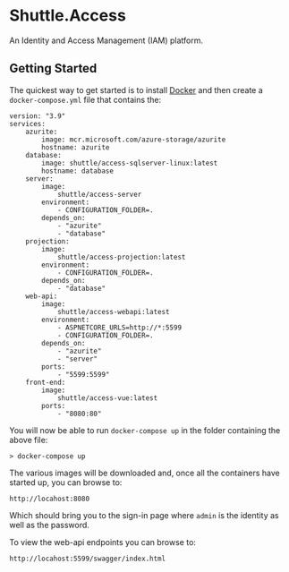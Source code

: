 # Shuttle.Access

An Identity and Access Management (IAM) platform.

## Getting Started

The quickest way to get started is to install [Docker](https://www.docker.com/get-started/) and then create a `docker-compose.yml` file that contains the:

```
version: "3.9"
services:
    azurite:
        image: mcr.microsoft.com/azure-storage/azurite
        hostname: azurite
    database:
        image: shuttle/access-sqlserver-linux:latest
        hostname: database
    server:
        image:
            shuttle/access-server
        environment:
            - CONFIGURATION_FOLDER=.
        depends_on:
            - "azurite"
            - "database"
    projection:
        image:
            shuttle/access-projection:latest
        environment:
            - CONFIGURATION_FOLDER=.
        depends_on:
            - "database"
    web-api:
        image:
            shuttle/access-webapi:latest
        environment:
            - ASPNETCORE_URLS=http://*:5599
            - CONFIGURATION_FOLDER=.
        depends_on:
            - "azurite"
            - "server"
        ports:
            - "5599:5599"
    front-end:
        image:
            shuttle/access-vue:latest
        ports:
            - "8080:80"
```

You will now be able to run `docker-compose up` in the folder containing the above file:

```
> docker-compose up
```

The various images will be downloaded and, once all the containers have started up, you can browse to:

```
http://locahost:8080
```

Which should bring you to the sign-in page where `admin` is the identity as well as the password.

To view the web-api endpoints you can browse to:

```
http://locahost:5599/swagger/index.html
```
